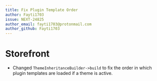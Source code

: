 ```yaml
---
title: Fix Plugin Template Order
author: Fayti1703
issue: NEXT-24825
author_email: fayti1703@protonmail.com
author_github: Fayti1703
---
```

# Storefront
* Changed `ThemeInheritanceBuilder->build` to fix the order in which plugin templates are loaded if a theme is active.
